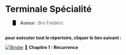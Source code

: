 <h1>Terminale Spécialité</h1>
<blockquote style="border-left: 10px solid black">
  <b>Auteur : </b>Bro Frédéric</b>
</blockquote>
<br>
<b>pour exécuter tout le répertoire, cliquer le lien suivant :</b>

[![Binder](https://mybinder.org/badge_logo.svg)](https://mybinder.org/v2/gh/lyceeHM/Terminale_Spe/master)
:white_square_button: <b>Chapitre 1 : Récurrence</b>

